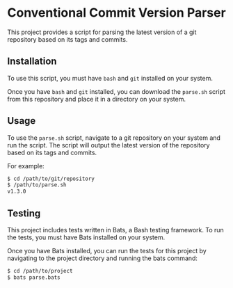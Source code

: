 # Conventional Commit Version Parser

This project provides a script for parsing the latest version of a git repository based on its tags and commits.

## Installation

To use this script, you must have `bash` and `git` installed on your system.

Once you have `bash` and `git` installed, you can download the `parse.sh` script from this repository and place it in a directory on your system.

## Usage

To use the `parse.sh` script, navigate to a git repository on your system and run the script. The script will output the latest version of the repository based on its tags and commits.

For example:

```bash
$ cd /path/to/git/repository
$ /path/to/parse.sh
v1.3.0
```
## Testing
This project includes tests written in Bats, a Bash testing framework. To run the tests, you must have Bats installed on your system.

Once you have Bats installed, you can run the tests for this project by navigating to the project directory and running the bats command:

```bash
$ cd /path/to/project
$ bats parse.bats
```
